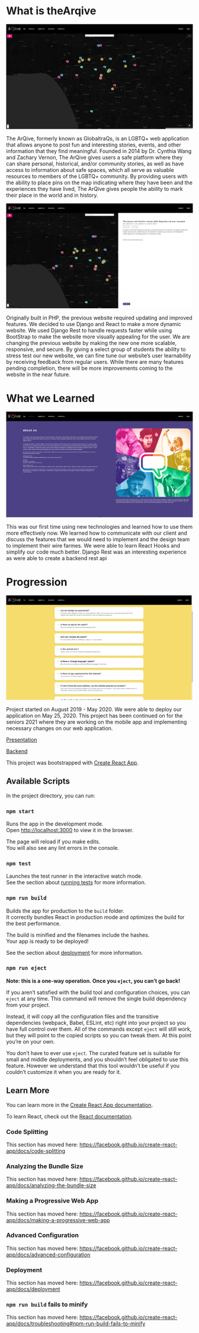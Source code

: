 # What is theArqive 

![the arqive](https://github.com/redxzeta/gloaltraqs-frontend/blob/master/screenshots/arqive_1.png)

The ArQive, formerly known as GlobaltraQs, is an LGBTQ+ web application that allows anyone to post fun and interesting stories, events, and other information that they find meaningful. Founded in 2014 by Dr. Cynthia Wang and Zachary Vernon, The ArQive gives users a safe platform where they can share personal, historical, and/or community stories, as well as have access to information about safe spaces, which all serve as valuable resources to members of the LGBTQ+ community. By providing users with the ability to place pins on the map indicating where they have been and the experiences they have lived, The ArQive gives people the ability to mark their place in the world and in history.

![sidebar](https://github.com/redxzeta/gloaltraqs-frontend/blob/master/screenshots/arqive_2.png)

Originally built in PHP, the previous website required updating and improved features. We decided to use Django and React to make a more dynamic website. We used Django Rest to handle requests faster while using BootStrap to make the website more visually appealing for the user. We are changing the previous website by making the new one more scalable, responsive, and secure. By giving a select group of students the ability to stress test our new website, we can fine tune our website’s user learnability by receiving feedback from regular users. While there are many features pending completion, there will be more improvements coming to the website in the near future.

# What we Learned

![about](https://github.com/redxzeta/gloaltraqs-frontend/blob/master/screenshots/arqive_5.png)

This was our first time using new technologies and learned how to use them more effectively now. We learned how to communicate with our client and discuss the features that we would need to implement and the design team to implement their wire farmes. We were able to learn React Hooks and simplify our code much better. Django Rest was an interesting experience as were able to create a backend rest api

# Progression

![faw](https://github.com/redxzeta/gloaltraqs-frontend/blob/master/screenshots/arqive_4.png)

Project started on August 2019 - May 2020. We were able to deploy our application on May 25, 2020. This project has been continued on for the seniors 2021 where they are working on the mobile app and implementing necessary changes on our web application. 

[Presentation](https://youtu.be/-8GSkp6SwJY)

[Backend](https://github.com/jwest115/GlobaltraQs)


This project was bootstrapped with [Create React App](https://github.com/facebook/create-react-app).

## Available Scripts

In the project directory, you can run:

### `npm start`

Runs the app in the development mode.<br />
Open [http://localhost:3000](http://localhost:3000) to view it in the browser.

The page will reload if you make edits.<br />
You will also see any lint errors in the console.

### `npm test`

Launches the test runner in the interactive watch mode.<br />
See the section about [running tests](https://facebook.github.io/create-react-app/docs/running-tests) for more information.

### `npm run build`

Builds the app for production to the `build` folder.<br />
It correctly bundles React in production mode and optimizes the build for the best performance.

The build is minified and the filenames include the hashes.<br />
Your app is ready to be deployed!

See the section about [deployment](https://facebook.github.io/create-react-app/docs/deployment) for more information.

### `npm run eject`

**Note: this is a one-way operation. Once you `eject`, you can’t go back!**

If you aren’t satisfied with the build tool and configuration choices, you can `eject` at any time. This command will remove the single build dependency from your project.

Instead, it will copy all the configuration files and the transitive dependencies (webpack, Babel, ESLint, etc) right into your project so you have full control over them. All of the commands except `eject` will still work, but they will point to the copied scripts so you can tweak them. At this point you’re on your own.

You don’t have to ever use `eject`. The curated feature set is suitable for small and middle deployments, and you shouldn’t feel obligated to use this feature. However we understand that this tool wouldn’t be useful if you couldn’t customize it when you are ready for it.

## Learn More

You can learn more in the [Create React App documentation](https://facebook.github.io/create-react-app/docs/getting-started).

To learn React, check out the [React documentation](https://reactjs.org/).

### Code Splitting

This section has moved here: https://facebook.github.io/create-react-app/docs/code-splitting

### Analyzing the Bundle Size

This section has moved here: https://facebook.github.io/create-react-app/docs/analyzing-the-bundle-size

### Making a Progressive Web App

This section has moved here: https://facebook.github.io/create-react-app/docs/making-a-progressive-web-app

### Advanced Configuration

This section has moved here: https://facebook.github.io/create-react-app/docs/advanced-configuration

### Deployment

This section has moved here: https://facebook.github.io/create-react-app/docs/deployment

### `npm run build` fails to minify

This section has moved here: https://facebook.github.io/create-react-app/docs/troubleshooting#npm-run-build-fails-to-minify
